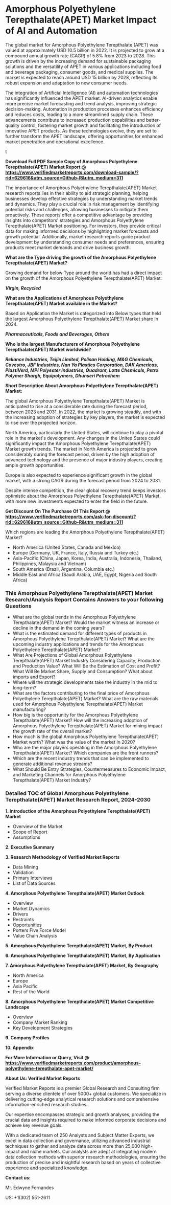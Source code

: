 <meta name="title" content="Global  Amorphous Polyethylene Terepthalate(APET) Market Impact of AI and Automation"><meta name="description" content="  The global market for Amorphous Polyethylene Terepthalate (APET) was valued at approximately USD 10.5 billion in 2022. It is projected to grow at a compound annual g"><meta name="title" content=" Amorphous Polyethylene Terepthalate(APET) Market Size, Share, Scope, Trends, Growth, Opportunities, Analysis, Forecast"> <h1>Amorphous Polyethylene Terepthalate(APET) Market Impact of AI and Automation</h1> <p>The global market for Amorphous Polyethylene Terepthalate (APET) was valued at approximately USD 10.5 billion in 2022. It is projected to grow at a compound annual growth rate (CAGR) of 5.8% from 2023 to 2028. This growth is driven by the increasing demand for sustainable packaging solutions and the versatility of APET in various applications including food and beverage packaging, consumer goods, and medical supplies. The market is expected to reach around USD 15 billion by 2028, reflecting its robust expansion and adaptation to new consumer needs.</p> <p>The integration of Artificial Intelligence (AI) and automation technologies has significantly influenced the APET market. AI-driven analytics enable more precise market forecasting and trend analysis, improving strategic decision-making. Automation in production processes enhances efficiency and reduces costs, leading to a more streamlined supply chain. These advancements contribute to increased production capabilities and better-quality control, fostering market growth and facilitating the introduction of innovative APET products. As these technologies evolve, they are set to further transform the APET landscape, offering opportunities for enhanced market penetration and operational excellence.</p> t</p><p id="" class=""><strong>Download Full PDF Sample Copy of Amorphous Polyethylene Terepthalate(APET) Market Report @ <a href="https://www.verifiedmarketreports.com/download-sample/?rid=629616&utm_source=Github-R&utm_medium=311" target="_blank">https://www.verifiedmarketreports.com/download-sample/?rid=629616&utm_source=Github-R&utm_medium=311</a></strong></p><p>The importance of&nbsp;Amorphous Polyethylene Terepthalate(APET) Market research reports lies in their ability to aid strategic planning, helping businesses develop effective strategies by understanding market trends and dynamics. They play a crucial role in risk management by identifying potential risks and challenges, allowing businesses to mitigate them proactively. These reports offer a competitive advantage by providing insights into competitors' strategies and Amorphous Polyethylene Terepthalate(APET) Market positioning. For investors, they provide critical data for making informed decisions by highlighting market forecasts and growth potential. Additionally, market research reports guide product development by understanding consumer needs and preferences, ensuring products meet market demands and drive business growth.</p><p><strong>What are the&nbsp;Type driving the growth of the Amorphous Polyethylene Terepthalate(APET) Market?</strong></p><p id="" class="">Growing demand for below Type around the world has had a direct impact on the growth of the Amorphous Polyethylene Terepthalate(APET) Market:</p><em><strong>Virgin, Recycled</strong></em></p><strong>What are the&nbsp;Applications&nbsp;of Amorphous Polyethylene Terepthalate(APET) Market available in the Market?</strong></p><p id="" class="">Based on Application the Market is categorized into Below types that held the largest Amorphous Polyethylene Terepthalate(APET) Market share In 2024.</p><em><strong>Pharmaceuticals, Foods and Beverages, Others</strong></em></p><strong>Who is the largest Manufacturers of Amorphous Polyethylene Terepthalate(APET) Market worldwide?</strong></p><p><em><strong>Reliance Industries, Teijin Limited, Polisan Holding, M&G Chemicals, Covestro, JBF Industries, Nan Ya Plastics Corporation, DAK Americas, PlastiVerd, MPI Polyester Industries, Quadrant, Lotte Chemicals, Petro Polymer Shargh, Equipolymers, Dhunseri Petrochem</strong></em></p><p id="" class=""><strong>Short Description About Amorphous Polyethylene Terepthalate(APET) Market:</strong></p><p>The global Amorphous Polyethylene Terepthalate(APET) Market is anticipated to rise at a considerable rate during the forecast period, between 2023 and 2031. In 2022, the market is growing steadily, and with the increasing adoption of strategies by key players, the market is expected to rise over the projected horizon.</p><p>North America, particularly the United States, will continue to play a pivotal role in the market's development. Any changes in the United States could significantly impact the Amorphous Polyethylene Terepthalate(APET) Market growth trends. The market in North America is projected to grow considerably during the forecast period, driven by the high adoption of advanced technology and the presence of major industry players, creating ample growth opportunities.</p><p>Europe is also expected to experience significant growth in the global market, with a strong CAGR during the forecast period from 2024 to 2031.</p><p>Despite intense competition, the clear global recovery trend keeps investors optimistic about the Amorphous Polyethylene Terepthalate(APET) Market, with more new investments expected to enter the field in the future.</p><p id="" class=""><strong>Get Discount On The Purchase Of This Report @ <a href="https://www.verifiedmarketreports.com/ask-for-discount/?rid=629616&utm_source=Github-R&utm_medium=311" target="_blank">https://www.verifiedmarketreports.com/ask-for-discount/?rid=629616&utm_source=Github-R&utm_medium=311</a></strong></p>Which regions are leading the Amorphous Polyethylene Terepthalate(APET) Market?</p><ul><li>North America (United States, Canada and Mexico)</li><li>Europe (Germany, UK, France, Italy, Russia and Turkey etc.)</li><li>Asia-Pacific (China, Japan, Korea, India, Australia, Indonesia, Thailand, Philippines, Malaysia and Vietnam)</li><li>South America (Brazil, Argentina, Columbia etc.)</li><li>Middle East and Africa (Saudi Arabia, UAE, Egypt, Nigeria and South Africa)</li></ul><h3 id="" class="">This Amorphous Polyethylene Terepthalate(APET) Market Research/Analysis Report Contains Answers to your following Questions</h3><ul><li>What are the global trends in the Amorphous Polyethylene Terepthalate(APET) Market? Would the market witness an increase or decline in the demand in the coming years?</li><li>What is the estimated demand for different types of products in Amorphous Polyethylene Terepthalate(APET) Market? What are the upcoming industry applications and trends for the Amorphous Polyethylene Terepthalate(APET) Market?</li><li>What Are Projections of Global Amorphous Polyethylene Terepthalate(APET) Market Industry Considering Capacity, Production and Production Value? What Will Be the Estimation of Cost and Profit? What Will Be Market Share, Supply and Consumption? What about imports and Export?</li><li>Where will the strategic developments take the industry in the mid to long-term?</li><li>What are the factors contributing to the final price of Amorphous Polyethylene Terepthalate(APET) Market? What are the raw materials used for Amorphous Polyethylene Terepthalate(APET) Market manufacturing?</li><li>How big is the opportunity for the Amorphous Polyethylene Terepthalate(APET) Market? How will the increasing adoption of Amorphous Polyethylene Terepthalate(APET) Market for mining impact the growth rate of the overall market?</li><li>How much is the global Amorphous Polyethylene Terepthalate(APET) Market worth? What was the value of the market In 2020?</li><li>Who are the major players operating in the Amorphous Polyethylene Terepthalate(APET) Market? Which companies are the front runners?</li><li>Which are the recent industry trends that can be implemented to generate additional revenue streams?</li><li>What Should Be Entry Strategies, Countermeasures to Economic Impact, and Marketing Channels for Amorphous Polyethylene Terepthalate(APET) Market Industry?</li></ul><h3 id="" class="">Detailed TOC of Global Amorphous Polyethylene Terepthalate(APET) Market Research Report, 2024-2030</h3><p id="" class=""><strong>1. Introduction of the Amorphous Polyethylene Terepthalate(APET) Market</strong></p><ul><li>Overview of the Market</li><li>Scope of Report</li><li>Assumptions</li></ul><p id="" class=""><strong>2. Executive Summary</strong></p><p id="" class=""><strong>3. Research Methodology of Verified Market Reports</strong></p><ul><li>Data Mining</li><li>Validation</li><li>Primary Interviews</li><li>List of Data Sources</li></ul><p id="" class=""><strong>4. Amorphous Polyethylene Terepthalate(APET) Market Outlook</strong></p><ul><li>Overview</li><li>Market Dynamics</li><li>Drivers</li><li>Restraints</li><li>Opportunities</li><li>Porters Five Force Model</li><li>Value Chain Analysis</li></ul><p id="" class=""><strong>5. Amorphous Polyethylene Terepthalate(APET) Market, By Product</strong></p><p id="" class=""><strong>6. Amorphous Polyethylene Terepthalate(APET) Market, By Application</strong></p><p id="" class=""><strong>7. Amorphous Polyethylene Terepthalate(APET) Market, By Geography</strong></p><ul><li>North America</li><li>Europe</li><li>Asia Pacific</li><li>Rest of the World</li></ul><p id="" class=""><strong>8. Amorphous Polyethylene Terepthalate(APET) Market Competitive Landscape</strong></p><ul><li>Overview</li><li>Company Market Ranking</li><li>Key Development Strategies</li></ul><p id="" class=""><strong>9. Company Profiles</strong></p><p id="" class=""><strong>10. Appendix</strong></p><p id="" class=""><strong>For More Information or Query, Visit @ <a href="https://www.verifiedmarketreports.com/product/amorphous-polyethylene-terepthalate-apet-market/" target="_blank">https://www.verifiedmarketreports.com/product/amorphous-polyethylene-terepthalate-apet-market/</a></strong></p><p id="" class=""><strong>About Us: Verified Market Reports</strong></p><p id="" class="">Verified Market Reports is a premier Global Research and Consulting firm serving a diverse clientele of over 5000+ global customers. We specialize in delivering cutting-edge analytical research solutions and comprehensive information-enriched research studies.</p><p id="" class="">Our expertise encompasses strategic and growth analyses, providing the crucial data and insights required to make informed corporate decisions and achieve key revenue goals.</p><p id="" class="">With a dedicated team of 250 Analysts and Subject Matter Experts, we excel in data collection and governance, utilizing advanced industrial techniques to gather and analyze data across more than 25,000 high-impact and niche markets. Our analysts are adept at integrating modern data collection methods with superior research methodologies, ensuring the production of precise and insightful research based on years of collective experience and specialized knowledge.</p><p id="" class=""><strong>Contact us:</strong></p><p id="" class="">Mr. Edwyne Fernandes</p><p id="" class="">US: +1(302) 551-2611</p>